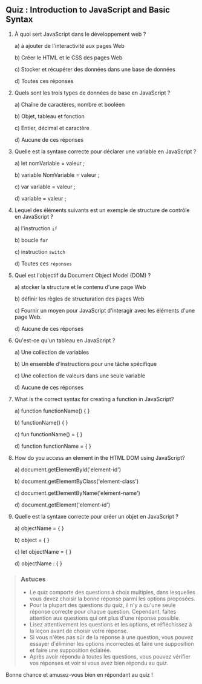 ## Quiz : Introduction to JavaScript and Basic Syntax

1.  À quoi sert JavaScript dans le développement web ?

    a) à ajouter de l'interactivité aux pages Web

    b) Créer le HTML et le CSS des pages Web

    c) Stocker et récupérer des données dans une base de données

    d) Toutes ces réponses

2.  Quels sont les trois types de données de base en JavaScript ?

    a) Chaîne de caractères, nombre et booléen

    b) Objet, tableau et fonction

    c) Entier, décimal et caractère

    d) Aucune de ces réponses

3.  Quelle est la syntaxe correcte pour déclarer une variable en JavaScript ?

    a) let nomVariable = valeur ;

    b) variable NomVariable = valeur ;

    c) var variable = valeur ;

    d) variable = valeur ;

4.  Lequel des éléments suivants est un exemple de structure de contrôle en JavaScript ?

    a) l'instruction `if`

    b) boucle `for`

    c) instruction `switch`

    d) Toutes ces `réponses`

5.  Quel est l'objectif du Document Object Model (DOM) ?

    a) stocker la structure et le contenu d'une page Web

    b) définir les règles de structuration des pages Web

    c) Fournir un moyen pour JavaScript d'interagir avec les éléments d'une page Web.

    d) Aucune de ces réponses

6.  Qu'est-ce qu'un tableau en JavaScript ?

    a) Une collection de variables

    b) Un ensemble d'instructions pour une tâche spécifique

    c) Une collection de valeurs dans une seule variable

    d) Aucune de ces réponses

7.  What is the correct syntax for creating a function in JavaScript?

    a) function functionName() { }

    b) functionName() { }

    c) fun functionName() = { }

    d) function functionName = { }

8.  How do you access an element in the HTML DOM using JavaScript?

    a) document.getElementById('element-id')

    b) document.getElementByClass('element-class')

    c) document.getElementByName('element-name')

    d) document.getElement('element-id')

9.  Quelle est la syntaxe correcte pour créer un objet en JavaScript ?

    a) objectName = { }

    b) object = { }

    c) let objectName = { }

    d) objectName : { }


> ### Astuces
> - Le quiz comporte des questions à choix multiples, dans lesquelles vous devez choisir la bonne réponse parmi les options proposées.
> - Pour la plupart des questions du quiz, il n'y a qu'une seule réponse correcte pour chaque question. Cependant, faites attention aux questions qui ont plus d'une réponse possible.
> - Lisez attentivement les questions et les options, et réfléchissez à la leçon avant de choisir votre réponse.
> - Si vous n'êtes pas sûr de la réponse à une question, vous pouvez essayer d'éliminer les options incorrectes et faire une supposition et faire une supposition éclairée.
> - Après avoir répondu à toutes les questions, vous pouvez vérifier vos réponses et voir si vous avez bien répondu au quiz.

Bonne chance et amusez-vous bien en répondant au quiz !